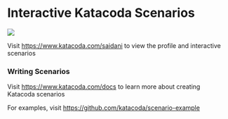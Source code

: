 # Interactive Katacoda Scenarios

[![](http://shields.katacoda.com/katacoda/saidani/count.svg)](https://www.katacoda.com/saidani "Get your profile on Katacoda.com")

Visit https://www.katacoda.com/saidani to view the profile and interactive scenarios

### Writing Scenarios
Visit https://www.katacoda.com/docs to learn more about creating Katacoda scenarios

For examples, visit https://github.com/katacoda/scenario-example

